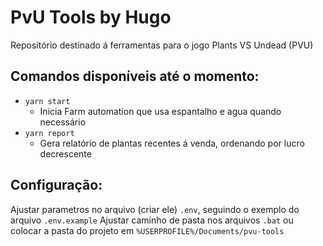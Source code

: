# PvU Tools by Hugo

Repositório destinado á ferramentas para o jogo Plants VS Undead (PVU)

## Comandos disponíveis até o momento:

- `yarn start`
  - Inicia Farm automation que usa espantalho e agua quando necessário
- `yarn report`
  - Gera relatório de plantas recentes á venda, ordenando por lucro decrescente

## Configuração:

Ajustar parametros no arquivo (criar ele) `.env`, seguindo o exemplo do arquivo `.env.example`
Ajustar caminho de pasta nos arquivos `.bat` ou colocar a pasta do projeto em `%USERPROFILE%/Documents/pvu-tools`
